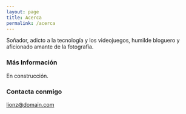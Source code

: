 ```yaml
---
layout: page
title: Acerca
permalink: /acerca
---
```


So&ntilde;ador, adicto a la tecnolog&iacute;a y los videojuegos, humilde bloguero y aficionado amante de la fotograf&iacute;a.

### M&aacute;s Informaci&oacute;n

En construcci&oacute;n.

### Contacta conmigo

[lionz@domain.com](mailto:lionz@domain.com)
